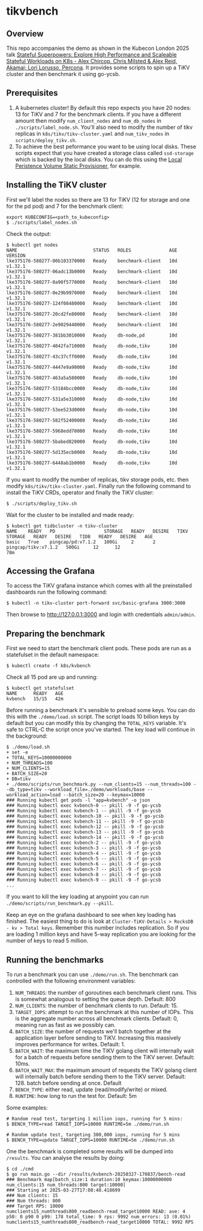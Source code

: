 # tikvbench

## Overview

This repo accompanies the demo as shown in the Kubecon London 2025 talk
[Stateful Superpowers: Explore High Performance and Scaleable Stateful Workloads
on K8s - Alex Chircop, Chris Milsted & Alex Reid, Akamai; Lori Lorusso,
Percona](https://kccnceu2025.sched.com/event/1txEs/stateful-superpowers-explore-high-performance-and-scaleable-stateful-workloads-on-k8s-alex-chircop-chris-milsted-alex-reid-akamai-lori-lorusso-percona). It provides
some scripts to spin up a TiKV cluster and then benchmark it using go-ycsb.

## Prerequisites

1. A kubernetes cluster! By default this repo expects you have 20 nodes: 13 for
   TiKV and 7 for the benchmark clients. If you have a different amount then
   modify `num_client_nodes` and `num_db_nodes` in `./scripts/label_node.sh`.
   You'll also need to modify the number of tikv replicas in `k8s/tikv/tikv-cluster.yaml`
   and `num_tikv_nodes` in `scripts/deploy_tikv.sh`.
2. To achieve the best peformance you want to be using local disks. These
   scripts expect that you have created a storage class called `ssd-storage`
   which is backed by the local disks. You can do this using the [Local Peristence Volume Static Provisioner](https://github.com/kubernetes-sigs/sig-storage-local-static-provisioner#local-persistence-volume-static-provisioner),
   for example.

## Installing the TiKV cluster

First we'll label the nodes so there are 13 for TiKV (12 for storage and one for
the pd pod) and 7 for the benchmark
client:

```
export KUBECONFIG=<path_to_kubeconfig>
$ ./scripts/label_nodes.sh
```

Check the output:

```
$ kubectl get nodes
NAME                            STATUS   ROLES              AGE   VERSION
lke375176-580277-00b103370000   Ready    benchmark-client   10d   v1.32.1
lke375176-580277-06adc13b0000   Ready    benchmark-client   10d   v1.32.1
lke375176-580277-0a90f5770000   Ready    benchmark-client   10d   v1.32.1
lke375176-580277-0e29b9970000   Ready    benchmark-client   10d   v1.32.1
lke375176-580277-124f08480000   Ready    benchmark-client   10d   v1.32.1
lke375176-580277-20cd2fe80000   Ready    benchmark-client   10d   v1.32.1
lke375176-580277-2e9029440000   Ready    benchmark-client   10d   v1.32.1
lke375176-580277-381bb3010000   Ready    db-node,pd         10d   v1.32.1
lke375176-580277-4042fa710000   Ready    db-node,tikv       10d   v1.32.1
lke375176-580277-43c37cff0000   Ready    db-node,tikv       10d   v1.32.1
lke375176-580277-4447e9a90000   Ready    db-node,tikv       10d   v1.32.1
lke375176-580277-463a5a580000   Ready    db-node,tikv       10d   v1.32.1
lke375176-580277-53184bcc0000   Ready    db-node,tikv       10d   v1.32.1
lke375176-580277-531a5e310000   Ready    db-node,tikv       10d   v1.32.1
lke375176-580277-53ee523d0000   Ready    db-node,tikv       10d   v1.32.1
lke375176-580277-582f52400000   Ready    db-node,tikv       10d   v1.32.1
lke375176-580277-5968edd70000   Ready    db-node,tikv       10d   v1.32.1
lke375176-580277-5babed820000   Ready    db-node,tikv       10d   v1.32.1
lke375176-580277-5d135ecb0000   Ready    db-node,tikv       10d   v1.32.1
lke375176-580277-6448ab1b0000   Ready    db-node,tikv       10d   v1.32.1
```

If you want to modify the number of replicas, tikv storage pods, etc. then
modify `k8s/tikv/tikv-cluster.yaml`. Finally run the following command to
install the TiKV CRDs, operator and finally the TiKV cluster:

```
$ ./scripts/deploy_tikv.sh
```

Wait for the cluster to be installed and made ready:

```
$ kubectl get tidbcluster -n tikv-cluster
NAME    READY   PD                  STORAGE   READY   DESIRE   TIKV                  STORAGE   READY   DESIRE   TIDB   READY   DESIRE   AGE
basic   True    pingcap/pd:v7.1.2   100Gi     2       2        pingcap/tikv:v7.1.2   500Gi     12      12                               78m
```

## Accessing the Grafana

To access the TiKV grafana instance which comes with all the preinstalled
dashboards run the following command:

```
$ kubectl -n tikv-cluster port-forward svc/basic-grafana 3000:3000
```

Then browse to http://127.0.0.1:3000 and login with credentials `admin/admin`.


## Preparing the benchmark

First we need to start the benchmark client pods. These pods are run as a
statefulset in the default namespace:

```
$ kubectl create -f k8s/kvbench
```

Check all 15 pod are up and running:
```
$ kubectl get statefulset
NAME      READY   AGE
kvbench   15/15   42m
```

Before running a benchmark it's sensible to preload some keys. You can do this
with the `./demo/load.sh` script. The script loads 10 billion keys by default
but you can modify this by changing the `TOTAL_KEYS` variable. It's safe to
CTRL-C the script once you've started. The key load will continue in the
background:

```
$ ./demo/load.sh
+ set -e
+ TOTAL_KEYS=10000000000
+ NUM_THREADS=100
+ NUM_CLIENTS=15
+ BATCH_SIZE=20
+ DB=tikv
+ ./demo/scripts/run_benchmark.py --num_clients=15 --num_threads=100 --db_type=tikv --workload_file=./demo/workloads/base --workload_action=load --batch_size=20 --keymax=10000
### Running kubectl get pods -l "app=kvbench" -o json
### Running kubectl exec kvbench-0 -- pkill -9 -f go-ycsb
### Running kubectl exec kvbench-1 -- pkill -9 -f go-ycsb
### Running kubectl exec kvbench-10 -- pkill -9 -f go-ycsb
### Running kubectl exec kvbench-11 -- pkill -9 -f go-ycsb
### Running kubectl exec kvbench-12 -- pkill -9 -f go-ycsb
### Running kubectl exec kvbench-13 -- pkill -9 -f go-ycsb
### Running kubectl exec kvbench-14 -- pkill -9 -f go-ycsb
### Running kubectl exec kvbench-2 -- pkill -9 -f go-ycsb
### Running kubectl exec kvbench-3 -- pkill -9 -f go-ycsb
### Running kubectl exec kvbench-4 -- pkill -9 -f go-ycsb
### Running kubectl exec kvbench-5 -- pkill -9 -f go-ycsb
### Running kubectl exec kvbench-6 -- pkill -9 -f go-ycsb
### Running kubectl exec kvbench-7 -- pkill -9 -f go-ycsb
### Running kubectl exec kvbench-8 -- pkill -9 -f go-ycsb
### Running kubectl exec kvbench-9 -- pkill -9 -f go-ycsb
...
```

If you want to kill the key loading at anypoint you can run
`./demo/scripts/run_benchmark.py --pkill`.

Keep an eye on the grafana dashboard to see when key loading has finished.
The easiest thing to do is look at `Cluster-TiKV-Details > RocksDB - kv >
Total keys`. Remember this number includes replication. So if you are loading
1 million keys and have 5-way replication you are looking for the number of
keys to read 5 million.

## Running the benchmarks

To run a benchmark you can use `./demo/run.sh`. The benchmark can controlled
with the following environment variables:
1. `NUM_THREADS`: the number of goroutines each benchmark client runs. This is
   somewhat analogous to setting the queue depth. Default: 800
1. `NUM_CLIENTS`: the number of benchmark clients to run. Default: 15.
1. `TARGET_IOPS`: attempt to run the benchmark at this number of IOPs. This is
   the aggregate number across all benchmark clients. Default: 0, meaning run as
   fast as we possibly can.
1. `BATCH_SIZE`: the number of requests we'll batch together at the application
   layer before sending to TiKV. Increasing this massively improves performance 
   for writes. Default: 1.
1. `BATCH_WAIT`: the maximum time the TiKV golang client will internally wait for
   a batch of requests before sending them to the TiKV server. Default: 10ms.
1. `BATCH_WAIT_MAX`: the maximum amount of requests the TiKV golang client will
   internally batch before sending them to the TiKV server. Default: 128.
   batch before sending at once. Default
1. `BENCH_TYPE`: either read, update (read/modify/write) or mixed.
1. `RUNTIME`: how long to run the test for. Default: 5m

Some examples:

```
# Random read test, targeting 1 million iops, running for 5 mins:
$ BENCH_TYPE=read TARGET_IOPS=10000 RUNTIME=5m ./demo/run.sh

# Random update test, targeting 300,000 iops, running for 5 mins
$ BENCH_TYPE=update TARGET_IOPS=10000 RUNTIME=5m ./demo/run.sh
```

One the benchmark is completed some results will be dumped into `/results`.
You can analyse the results by doing:

```
$ cd ./cmd
$ go run main.go --dir /results/kvbench-20250327-170837/bench-read
### Benchmark map[batch_size:1 duration:10 keymax:10000000000 num_clients:15 num_threads:800 target:10000]
### Starting at 2025-03-27T17:08:40.418699
### Num clients: 15
### Num threads: 800
### Target RPS: 10000
numclients15_numthreads800_readbench-read_target10000 READ: ave: 4 p50: 0 p90 0 p99: 178 total_time: 9 rps: 9992 num_errors: 13 (0.01%)
numclients15_numthreads800_readbench-read_target10000 TOTAL: 9992 RPS
```
